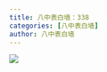 ```yaml
---
title: 八中表白墙：338
categories: [八中表白墙]
author: 八中表白墙
---
```


![](https://img.urlnode.com/file/f84b4d14a9b337dc5cd68.jpg)